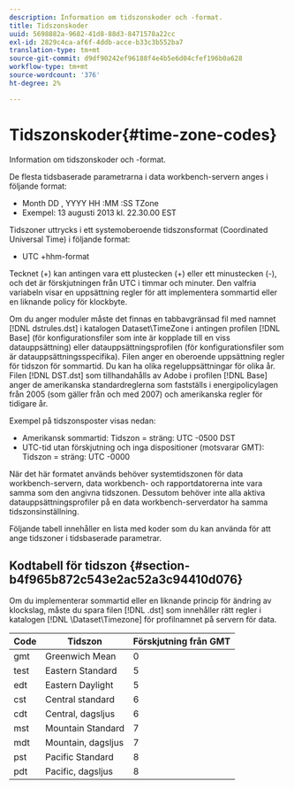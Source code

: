```yaml
---
description: Information om tidszonskoder och -format.
title: Tidszonskoder
uuid: 5698882a-9682-41d8-88d3-8471578a22cc
exl-id: 2829c4ca-af6f-4ddb-acce-b33c3b552ba7
translation-type: tm+mt
source-git-commit: d9df90242ef96188f4e4b5e6d04cfef196b0a628
workflow-type: tm+mt
source-wordcount: '376'
ht-degree: 2%

---
```


# Tidszonskoder{#time-zone-codes}

Information om tidszonskoder och -format.

De flesta tidsbaserade parametrarna i data workbench-servern anges i följande format:

* Month DD , YYYY HH :MM :SS TZone
* Exempel: 13 augusti 2013 kl. 22.30.00 EST

Tidszoner uttrycks i ett systemoberoende tidszonsformat (Coordinated Universal Time) i följande format:

* UTC +hhm-format

Tecknet (+) kan antingen vara ett plustecken (+) eller ett minustecken (-), och det är förskjutningen från UTC i timmar och minuter. Den valfria variabeln visar en uppsättning regler för att implementera sommartid eller en liknande policy för klockbyte.

Om du anger moduler måste det finnas en tabbavgränsad fil med namnet [!DNL dstrules.dst] i katalogen Dataset\TimeZone i antingen profilen [!DNL Base] (för konfigurationsfiler som inte är kopplade till en viss datauppsättning) eller datauppsättningsprofilen (för konfigurationsfiler som är datauppsättningsspecifika). Filen anger en oberoende uppsättning regler för tidszon för sommartid. Du kan ha olika regeluppsättningar för olika år. Filen [!DNL DST.dst] som tillhandahålls av Adobe i profilen [!DNL Base] anger de amerikanska standardreglerna som fastställs i energipolicylagen från 2005 (som gäller från och med 2007) och amerikanska regler för tidigare år.

Exempel på tidszonsposter visas nedan:

* Amerikansk sommartid: Tidszon = sträng: UTC -0500 DST
* UTC-tid utan förskjutning och inga dispositioner (motsvarar GMT): Tidszon = sträng: UTC -0000

När det här formatet används behöver systemtidszonen för data workbench-servern, data workbench- och rapportdatorerna inte vara samma som den angivna tidszonen. Dessutom behöver inte alla aktiva datauppsättningsprofiler på en data workbench-serverdator ha samma tidszonsinställning.

Följande tabell innehåller en lista med koder som du kan använda för att ange tidszoner i tidsbaserade parametrar.

## Kodtabell för tidszon {#section-b4f965b872c543e2ac52a3c94410d076}

Om du implementerar sommartid eller en liknande princip för ändring av klockslag, måste du spara filen [!DNL .dst] som innehåller rätt regler i katalogen [!DNL \Dataset\Timezone] för profilnamnet på servern för data.

| Code | Tidszon | Förskjutning från GMT |
|---|---|---|
| gmt | Greenwich Mean | 0 |
| test | Eastern Standard | 5 |
| edt | Eastern Daylight | 5 |
| cst | Central standard | 6 |
| cdt | Central, dagsljus | 6 |
| mst | Mountain Standard | 7 |
| mdt | Mountain, dagsljus | 7 |
| pst | Pacific Standard | 8 |
| pdt | Pacific, dagsljus | 8 |
